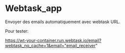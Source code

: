 # Webtask_app

Envoyer des emails automatiquement avec webtask URL.

Pour tester:

https://wt-your-container.run.webtask.io/email?webtask_no_cache=1&email="email_receiver"
